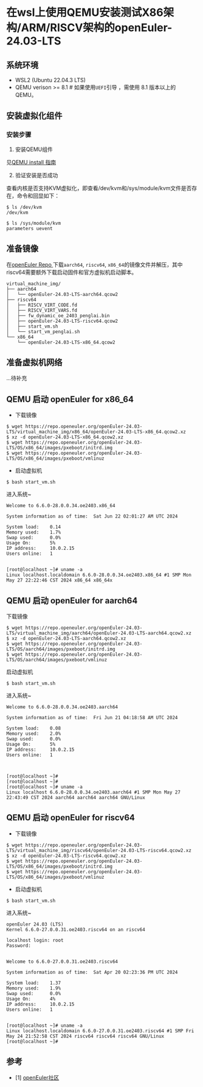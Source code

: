 # 在wsl上使用QEMU安装测试X86架构/ARM/RISCV架构的openEuler-24.03-LTS
## 系统环境
- WSL2 (Ubuntu 22.04.3 LTS) 
- QEMU verison >= 8.1 # 如果使用`UEFI`引导 ，需使用 8.1 版本以上的 QEMU。
## 安装虚拟化组件
### 安装步骤


1. 安装QEMU组件

见[QEMU install 指南](./QEMU-install.md)

2. 验证安装是否成功

查看内核是否支持KVM虚拟化，即查看/dev/kvm和/sys/module/kvm文件是否存在，命令和回显如下：

```shell
$ ls /dev/kvm
/dev/kvm

$ ls /sys/module/kvm
parameters uevent
```
## 准备镜像

在[openEuler Repo
](http://repo.openeuler.org/openEuler-24.03-LTS/virtual_machine_img/)下载`aarch64`, `riscv64`, `x86_64`的镜像文件并解压，其中riscv64需要额外下载启动固件和官方虚拟机启动脚本。

```shell
virtual_machine_img/
├── aarch64
│   └── openEuler-24.03-LTS-aarch64.qcow2
├── riscv64
│   ├── RISCV_VIRT_CODE.fd
│   ├── RISCV_VIRT_VARS.fd
│   ├── fw_dynamic_oe_2403_penglai.bin
│   ├── openEuler-24.03-LTS-riscv64.qcow2
│   ├── start_vm.sh
│   └── start_vm_penglai.sh
└── x86_64
    └── openEuler-24.03-LTS-x86_64.qcow2
```
## 准备虚拟机网络
...待补充

## QEMU 启动 openEuler for x86_64   

- 下载镜像

```shell
$ wget https://repo.openeuler.org/openEuler-24.03-LTS/virtual_machine_img/x86_64/openEuler-24.03-LTS-x86_64.qcow2.xz
$ xz -d openEuler-24.03-LTS-x86_64.qcow2.xz
$ wget https://repo.openeuler.org/openEuler-24.03-LTS/OS/x86_64/images/pxeboot/initrd.img
$ wget https://repo.openeuler.org/openEuler-24.03-LTS/OS/x86_64/images/pxeboot/vmlinuz
```
- 启动虚拟机
```shell
$ bash start_vm.sh
```
进入系统~
```shell
Welcome to 6.6.0-28.0.0.34.oe2403.x86_64

System information as of time:  Sat Jun 22 02:01:27 AM UTC 2024

System load:    0.14
Memory used:    1.7%
Swap used:      0.0%
Usage On:       5%
IP address:     10.0.2.15
Users online:   1


[root@localhost ~]# uname -a
Linux localhost.localdomain 6.6.0-28.0.0.34.oe2403.x86_64 #1 SMP Mon May 27 22:22:46 CST 2024 x86_64 x86_64x
```
## QEMU 启动 openEuler for aarch64   

下载镜像

```shell
$ wget https://repo.openeuler.org/openEuler-24.03-LTS/virtual_machine_img/aarch64/openEuler-24.03-LTS-aarch64.qcow2.xz
$ xz -d openEuler-24.03-LTS-aarch64.qcow2.xz
$ wget https://repo.openeuler.org/openEuler-24.03-LTS/OS/aarch64/images/pxeboot/initrd.img
$ wget https://repo.openeuler.org/openEuler-24.03-LTS/OS/aarch64/images/pxeboot/vmlinuz
```
启动虚拟机
```shell
$ bash start_vm.sh
```
进入系统~
```shell
Welcome to 6.6.0-28.0.0.34.oe2403.aarch64

System information as of time:  Fri Jun 21 04:18:58 AM UTC 2024

System load:    0.08
Memory used:    2.0%
Swap used:      0.0%
Usage On:       5%
IP address:     10.0.2.15
Users online:   1



[root@localhost ~]#
[root@localhost ~]#
[root@localhost ~]# uname -a
Linux localhost 6.6.0-28.0.0.34.oe2403.aarch64 #1 SMP Mon May 27 22:43:49 CST 2024 aarch64 aarch64 aarch64 GNU/Linux
```

## QEMU 启动 openEuler for riscv64   
- 下载镜像

```shell
$ wget https://repo.openeuler.org/openEuler-24.03-LTS/virtual_machine_img/riscv64/openEuler-24.03-LTS-riscv64.qcow2.xz
$ xz -d openEuler-24.03-LTS-riscv64.qcow2.xz
$ wget https://repo.openeuler.org/openEuler-24.03-LTS/OS/x86_64/images/pxeboot/initrd.img
$ wget https://repo.openeuler.org/openEuler-24.03-LTS/OS/x86_64/images/pxeboot/vmlinuz
```


- 启动虚拟机
```shell
$ bash start_vm.sh
```
进入系统~
```shell
openEuler 24.03 (LTS)
Kernel 6.6.0-27.0.0.31.oe2403.riscv64 on an riscv64

localhost login: root
Password:


Welcome to 6.6.0-27.0.0.31.oe2403.riscv64

System information as of time:  Sat Apr 20 02:23:36 PM UTC 2024

System load:    1.37
Memory used:    1.9%
Swap used:      0.0%
Usage On:       4%
IP address:     10.0.2.15
Users online:   1


[root@localhost ~]# uname -a
Linux localhost.localdomain 6.6.0-27.0.0.31.oe2403.riscv64 #1 SMP Fri May 24 21:52:58 CST 2024 riscv64 riscv64 riscv64 GNU/Linux
[root@localhost ~]#
```
## 参考

- [1] [openEuler社区](https://docs.openeuler.org/zh/docs/24.03_LTS/docs/Virtualization/%E8%AE%A4%E8%AF%86%E8%99%9A%E6%8B%9F%E5%8C%96.html)